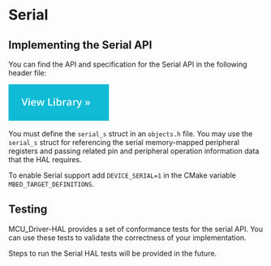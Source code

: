 <h1 id="serial-port">Serial</h1>

## Implementing the Serial API

You can find the API and specification for the Serial API in the following header file:

[![View code](../../images/view_library_button.png)](https://armmbed.github.io/MCU-Driver-HAL/doxygen/html/group__hal___general_serial.html)

You must define the `serial_s` struct in an `objects.h` file. You may use the `serial_s` struct for referencing the serial memory-mapped peripheral registers and passing related pin and peripheral operation information data that the HAL requires.

To enable Serial support add `DEVICE_SERIAL=1` in the CMake variable `MBED_TARGET_DEFINITIONS`.


## Testing

MCU_Driver-HAL provides a set of conformance tests for the serial API. You can use these tests to validate the correctness of your implementation.

Steps to run the Serial HAL tests will be provided in the future.

